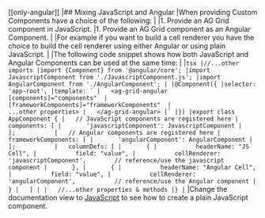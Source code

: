 [[only-angular]]
|## Mixing JavaScript and Angular
|When providing Custom Components have a choice of the following:
|
|1. Provide an AG Grid component in JavaScript.
|1. Provide an AG Grid component as an Angular Component.
|
|For example if you want to build a cell renderer you have the choice to build the cell renderer using either Angular or using plain JavaScript.
|
|The following code snippet shows how both JavaScript and Angular Components can be used at the same time:
|
|```tsx
|//...other imports
|import {Component} from '@angular/core';
|import JavascriptComponent from './JavascriptComponent.js';
|import AngularComponent from './AngularComponent';
|
|@Component({
|selector: 'app-root',
|template: `
|   <ag-grid-angular [components]="components" 
|                    [frameworkComponents]="frameworkComponents" 
|                    ...other properties>
|   </ag-grid-angular>
|`
|})
|export class AppComponent {
|   // JavaScript components are registered here
|   components: [
|       'javascriptComponent': JavascriptComponent
|   ];          
|   // Angular components are registered here
|   frameworkComponents: [
|       'angularComponent': AngularComponent
|   ];          
|   columnDefs: [
|       {
|           headerName: "JS Cell",
|           field: "value",
|           cellRenderer: 'javascriptComponent',        // reference/use the javascript component
|       },
|       {
|           headerName: "Angular Cell",
|           field: "value",
|           cellRenderer: 'angularComponent',           // reference/use the Angular component
|       }
|   ]
|
|   //...other properties & methods
|}
|```
|Change the documentation view to <a href='../../javascript-grid/components/'>JavaScript</a> to see how to create a plain JavaScript component.
